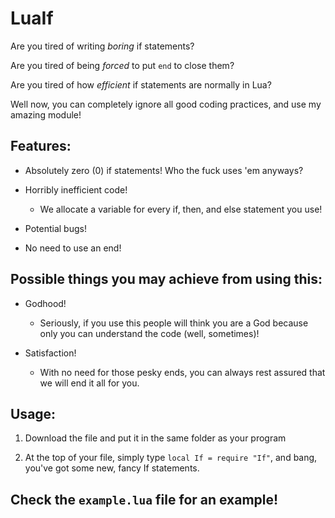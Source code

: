 # LuaIf
Are you tired of writing *boring* if statements?

Are you tired of being *forced* to put `end` to close them?

Are you tired of how *efficient* if statements are normally in Lua?

Well now, you can completely ignore all good coding practices, and use my amazing module!

## Features:

* Absolutely zero (0) if statements! Who the fuck uses 'em anyways?

* Horribly inefficient code!

  * We allocate a variable for every if, then, and else statement you use!

* Potential bugs!

* No need to use an end!

## Possible things you may achieve from using this:

* Godhood!

  * Seriously, if you use this people will think you are a God because only you can understand the code (well, sometimes)!

* Satisfaction!

  * With no need for those pesky ends, you can always rest assured that we will end it all for you.

## Usage:

1. Download the file and put it in the same folder as your program

2. At the top of your file, simply type `local If = require "If"`, and bang, you've got some new, fancy If statements.


## Check the `example.lua` file for an example!
